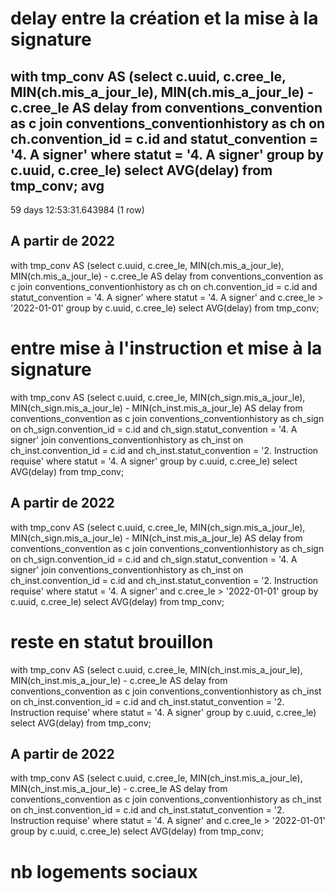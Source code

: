 # delay entre la création et la mise à la signature

with tmp_conv AS (select c.uuid, c.cree_le, MIN(ch.mis_a_jour_le), MIN(ch.mis_a_jour_le) - c.cree_le AS delay from conventions_convention as c join conventions_conventionhistory as ch on ch.convention_id = c.id and statut_convention = '4. A signer' where statut = '4. A signer' group by c.uuid, c.cree_le)
select AVG(delay) from tmp_conv;
           avg
-------------------------
 59 days 12:53:31.643984
(1 row)

## A partir de 2022

with tmp_conv AS (select c.uuid, c.cree_le, MIN(ch.mis_a_jour_le), MIN(ch.mis_a_jour_le) - c.cree_le AS delay from conventions_convention as c join conventions_conventionhistory as ch on ch.convention_id = c.id and statut_convention = '4. A signer' where statut = '4. A signer' and c.cree_le > '2022-01-01' group by c.uuid, c.cree_le)
select AVG(delay) from tmp_conv;

# entre mise à l'instruction et mise à la signature

with tmp_conv AS (select c.uuid, c.cree_le, MIN(ch_sign.mis_a_jour_le), MIN(ch_sign.mis_a_jour_le) - MIN(ch_inst.mis_a_jour_le) AS delay from conventions_convention as c join conventions_conventionhistory as ch_sign on ch_sign.convention_id = c.id and ch_sign.statut_convention = '4. A signer' join conventions_conventionhistory as ch_inst on ch_inst.convention_id = c.id and ch_inst.statut_convention = '2. Instruction requise' where statut = '4. A signer' group by c.uuid, c.cree_le)
select AVG(delay) from tmp_conv;

## A partir de 2022

with tmp_conv AS (select c.uuid, c.cree_le, MIN(ch_sign.mis_a_jour_le), MIN(ch_sign.mis_a_jour_le) - MIN(ch_inst.mis_a_jour_le) AS delay from conventions_convention as c join conventions_conventionhistory as ch_sign on ch_sign.convention_id = c.id and ch_sign.statut_convention = '4. A signer' join conventions_conventionhistory as ch_inst on ch_inst.convention_id = c.id and ch_inst.statut_convention = '2. Instruction requise' where statut = '4. A signer' and c.cree_le > '2022-01-01' group by c.uuid, c.cree_le)
select AVG(delay) from tmp_conv;

# reste en statut brouillon

with tmp_conv AS (select c.uuid, c.cree_le, MIN(ch_inst.mis_a_jour_le), MIN(ch_inst.mis_a_jour_le) - c.cree_le AS delay from conventions_convention as c join conventions_conventionhistory as ch_inst on ch_inst.convention_id = c.id and ch_inst.statut_convention = '2. Instruction requise'  where statut = '4. A signer' group by c.uuid, c.cree_le)
select AVG(delay) from tmp_conv;

## A partir de 2022

with tmp_conv AS (select c.uuid, c.cree_le, MIN(ch_inst.mis_a_jour_le), MIN(ch_inst.mis_a_jour_le) - c.cree_le AS delay from conventions_convention as c join conventions_conventionhistory as ch_inst on ch_inst.convention_id = c.id and ch_inst.statut_convention = '2. Instruction requise'  where statut = '4. A signer' and c.cree_le > '2022-01-01' group by c.uuid, c.cree_le)
select AVG(delay) from tmp_conv;

# nb logements sociaux


